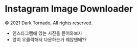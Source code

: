 # Instagram Image Downloader

© 2021 Dark Tornado, All rights reserved.

* 인스타그램에 있는 사진을 뜯어와보자
* 않이 우클릭해서 다운하는거 웨않댄돼??